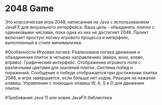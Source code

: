 # 2048 Game
Это классическая игра 2048, написанная на Java с использованием JavaFX для визуального интерфейса. Ваша цель - объединять плитки с одинаковыми числами, пока одна из них не достигнет 2048. Проект включает простую логику игрового процесса и интерфейс, выполненный в стиле минимализма.

#Особенности
Игровая логика: Реализована логика движения и объединения плиток в четырех направлениях (вверх, вниз, влево, вправо).
Графический интерфейс: Отображение игрового поля с различными цветами для значений плиток.
Система побед и поражений: Сообщение о победе отображается при достижении плитки 2048, и игра завершается, если больше нет ходов.
Реакция на нажатия клавиш: Управление с помощью клавиш W, A, S и D для движения плиток.

#Требования
Java 11 или новее
JavaFX библиотека
